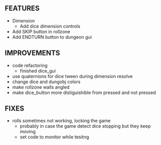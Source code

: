 ## FEATURES
- Dimension
    - Add dice dimension controls
- Add SKIP button in rollzone
- Add ENDTURN button to dungeon gui

## IMPROVEMENTS
- code refactoring
    - finished dice_gui
- use quaternions for dice tween during dimension resolve
- change dice and dungobj colors
- make rollzone walls angled
- make dice_button more distiguishible from pressed and not pressed

## FIXES
- rolls sometimes not working, locking the game
    - probably in case the game detect dice stopping but they keep moving
    - set code to monitor while tesitng
